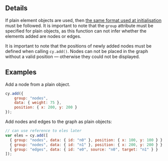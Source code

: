 ## Details

If plain element objects are used, then [the same format used at initialisation](#core/initialisation) must be followed.  It is important to note that the `group` attribute must be specified for plain objects, as this function can not infer whether the elements added are nodes or edges.

It is important to note that the positions of newly added nodes must be defined when calling `cy.add()`.  Nodes can not be placed in the graph without a valid position &mdash; otherwise they could not be displayed.

## Examples

Add a node from a plain object.

```js
cy.add({
	group: "nodes",
	data: { weight: 75 },
	position: { x: 200, y: 200 }
});
```

Add nodes and edges to the graph as plain objects:

```js
// can use reference to eles later
var eles = cy.add([
  { group: "nodes", data: { id: "n0" }, position: { x: 100, y: 100 } },
  { group: "nodes", data: { id: "n1" }, position: { x: 200, y: 200 } },
  { group: "edges", data: { id: "e0", source: "n0", target: "n1" } }
]);
```